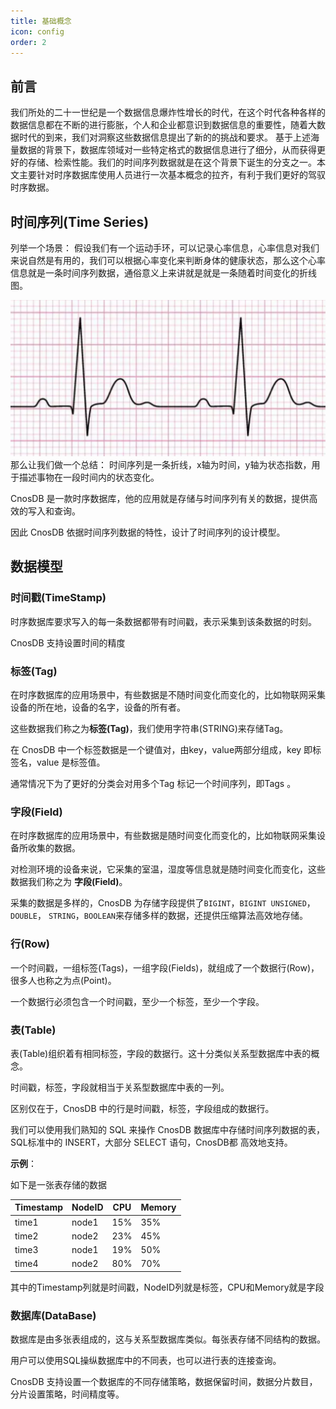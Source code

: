 ```yaml
---
title: 基础概念
icon: config
order: 2
---
```


## 前言
我们所处的二十一世纪是一个数据信息爆炸性增长的时代，在这个时代各种各样的数据信息都在不断的进行膨胀，个人和企业都意识到数据信息的重要性，随着大数据时代的到来，我们对洞察这些数据信息提出了新的的挑战和要求。
基于上述海量数据的背景下，数据库领域对一些特定格式的数据信息进行了细分，从而获得更好的存储、检索性能。我们的时间序列数据就是在这个背景下诞生的分支之一。本文主要针对时序数据库使用人员进行一次基本概念的拉齐，有利于我们更好的驾驭时序数据。

## 时间序列(Time Series)

列举一个场景：
假设我们有一个运动手环，可以记录心率信息，心率信息对我们来说自然是有用的，我们可以根据心率变化来判断身体的健康状态，那么这个心率信息就是一条时间序列数据，通俗意义上来讲就是就是一条随着时间变化的折线图。

![Time Series](../guide/source/_static/img/heartbeat.png)
那么让我们做一个总结：
时间序列是一条折线，x轴为时间，y轴为状态指数，用于描述事物在一段时间内的状态变化。

CnosDB 是一款时序数据库，他的应用就是存储与时间序列有关的数据，提供高效的写入和查询。

因此 CnosDB 依据时间序列数据的特性，设计了时间序列的设计模型。

## 数据模型
### 时间戳(TimeStamp)

时序数据库要求写入的每一条数据都带有时间戳，表示采集到该条数据的时刻。

CnosDB 支持设置时间的精度

### 标签(Tag)

在时序数据库的应用场景中，有些数据是不随时间变化而变化的，比如物联网采集设备的所在地，设备的名字，设备的所有者。

这些数据我们称之为**标签(Tag)**，我们使用字符串(STRING)来存储Tag。

在 CnosDB 中一个标签数据是一个键值对，由key，value两部分组成，key 即标签名，value 是标签值。

通常情况下为了更好的分类会对用多个Tag 标记一个时间序列，即Tags 。


### 字段(Field)

在时序数据库的应用场景中，有些数据是随时间变化而变化的，比如物联网采集设备所收集的数据。

对检测环境的设备来说，它采集的室温，湿度等信息就是随时间变化而变化，这些数据我们称之为
**字段(Field)**。

采集的数据是多样的，CnosDB 为存储字段提供了`BIGINT`，`BIGINT UNSIGNED`，`DOUBLE`，
`STRING`，`BOOLEAN`来存储多样的数据，还提供压缩算法高效地存储。

### 行(Row)

一个时间戳，一组标签(Tags)，一组字段(Fields)，就组成了一个数据行(Row)，很多人也称之为点(Point)。

一个数据行必须包含一个时间戳，至少一个标签，至少一个字段。

### 表(Table)

表(Table)组织着有相同标签，字段的数据行。这十分类似关系型数据库中表的概念。

时间戳，标签，字段就相当于关系型数据库中表的一列。

区别仅在于，CnosDB 中的行是时间戳，标签，字段组成的数据行。

我们可以使用我们熟知的 SQL 来操作 CnosDB 数据库中存储时间序列数据的表，SQL标准中的 INSERT，大部分 SELECT 语句，CnosDB都
高效地支持。

**示例**：

如下是一张表存储的数据

| Timestamp   |   NodeID    |   CPU      | Memory    |   
| ----------- | ----------- | -----------|-----------|
| time1      | node1     |     15%    | 35%       |
| time2      | node2     |     23%    | 45%       |
| time3      | node1     |     19%    | 50%       |
| time4      | node2     |     80%    | 70%       |

其中的Timestamp列就是时间戳，NodeID列就是标签，CPU和Memory就是字段

### 数据库(DataBase)

数据库是由多张表组成的，这与关系型数据库类似。每张表存储不同结构的数据。

用户可以使用SQL操纵数据库中的不同表，也可以进行表的连接查询。

CnosDB 支持设置一个数据库的不同存储策略，数据保留时间，数据分片数目，分片设置策略，时间精度等。
